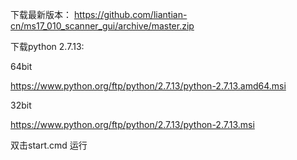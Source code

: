 下载最新版本：
https://github.com/liantian-cn/ms17_010_scanner_gui/archive/master.zip

下载python 2.7.13:

64bit

https://www.python.org/ftp/python/2.7.13/python-2.7.13.amd64.msi

32bit

https://www.python.org/ftp/python/2.7.13/python-2.7.13.msi

双击start.cmd 运行


